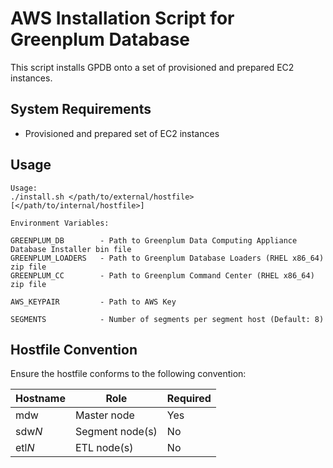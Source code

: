 # AWS Installation Script for Greenplum Database

This script installs GPDB onto a set of provisioned and prepared EC2
instances.

## System Requirements

* Provisioned and prepared set of EC2 instances

## Usage

```
Usage:
./install.sh </path/to/external/hostfile> [</path/to/internal/hostfile>]

Environment Variables:

GREENPLUM_DB        - Path to Greenplum Data Computing Appliance Database Installer bin file
GREENPLUM_LOADERS   - Path to Greenplum Database Loaders (RHEL x86_64) zip file
GREENPLUM_CC        - Path to Greenplum Command Center (RHEL x86_64) zip file

AWS_KEYPAIR         - Path to AWS Key

SEGMENTS            - Number of segments per segment host (Default: 8)
```

## Hostfile Convention

Ensure the hostfile conforms to the following convention:

| Hostname | Role                | Required |
| ---      | ---                 | ---      |
| mdw      | Master node         | Yes      |
| sdw*N*   | Segment node(s)     | No       |
| etl*N*   | ETL node(s)         | No       |
